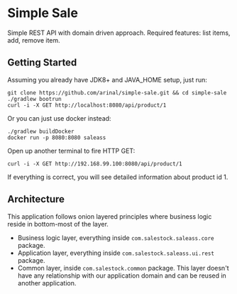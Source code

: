 # Simple Sale
Simple REST API with domain driven approach. Required features: list items, add, remove item.

## Getting Started
Assuming you already have JDK8+ and JAVA_HOME setup, just run:

```
git clone https://github.com/arinal/simple-sale.git && cd simple-sale
./gradlew bootrun
curl -i -X GET http://localhost:8080/api/product/1
```

Or you can just use docker instead:
```
./gradlew buildDocker
docker run -p 8080:8080 saleass
```
Open up another terminal to fire HTTP GET:
```
curl -i -X GET http://192.168.99.100:8080/api/product/1 
```

If everything is correct, you will see detailed information about product id 1.

## Architecture
This application follows onion layered principles where business logic reside in bottom-most
of the layer. 
- Business logic layer, everything inside `com.salestock.saleass.core` package.
- Application layer, everything inside `com.salestock.saleass.ui.rest` package.
- Common layer, inside `com.salestock.common` package. This layer doesn't have
  any relationship with our application domain and can be reused in another
  application.
  

